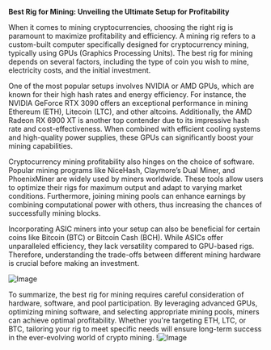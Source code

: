 **Best Rig for Mining: Unveiling the Ultimate Setup for Profitability**

When it comes to mining cryptocurrencies, choosing the right rig is paramount to maximize profitability and efficiency. A mining rig refers to a custom-built computer specifically designed for cryptocurrency mining, typically using GPUs (Graphics Processing Units). The best rig for mining depends on several factors, including the type of coin you wish to mine, electricity costs, and the initial investment.

One of the most popular setups involves NVIDIA or AMD GPUs, which are known for their high hash rates and energy efficiency. For instance, the NVIDIA GeForce RTX 3090 offers an exceptional performance in mining Ethereum (ETH), Litecoin (LTC), and other altcoins. Additionally, the AMD Radeon RX 6900 XT is another top contender due to its impressive hash rate and cost-effectiveness. When combined with efficient cooling systems and high-quality power supplies, these GPUs can significantly boost your mining capabilities.

Cryptocurrency mining profitability also hinges on the choice of software. Popular mining programs like NiceHash, Claymore’s Dual Miner, and PhoenixMiner are widely used by miners worldwide. These tools allow users to optimize their rigs for maximum output and adapt to varying market conditions. Furthermore, joining mining pools can enhance earnings by combining computational power with others, thus increasing the chances of successfully mining blocks.

Incorporating ASIC miners into your setup can also be beneficial for certain coins like Bitcoin (BTC) or Bitcoin Cash (BCH). While ASICs offer unparalleled efficiency, they lack versatility compared to GPU-based rigs. Therefore, understanding the trade-offs between different mining hardware is crucial before making an investment.

![Image](https://github.com/user-attachments/assets/3be06921-4469-491d-bd37-5f14c53422b7)

To summarize, the best rig for mining requires careful consideration of hardware, software, and pool participation. By leveraging advanced GPUs, optimizing mining software, and selecting appropriate mining pools, miners can achieve optimal profitability. Whether you're targeting ETH, LTC, or BTC, tailoring your rig to meet specific needs will ensure long-term success in the ever-evolving world of crypto mining. !![Image](https://github.com/user-attachments/assets/3be06921-4469-491d-bd37-5f14c53422b7)